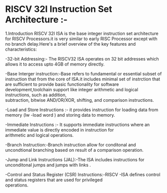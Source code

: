 # RISCV 32I Instruction Set Architecture :-

1.Introduction 
  RISCV 32I ISA is the base integer instruction set architecture for RISCV Processors.it is very similar to early RISC Processor except with 
  no branch delay.Here's a brief overview of the key features and characteristics:

  -32-bit Addressing:- The RISCV32 ISA operates on 32 bit addresses which allows it to access upto 4GB of memory directly.
  
  -Base Interger instruction:-Base refers to fundamental or essential subset of instruction that from the core of ISA.it includes
                              minimal set of instrction that are sufficient to provide basic functionality for software     
                              development,toolchain support like integer arithmetic and logical instructions, such as addition,   
                              subtraction, bitwise AND/OR/XOR, shifting, and comparison instructions.

  -Load and Store Instructions :- it provides instruction for loading data from memory (lw -load word ) and storing data to memory.
  
  -Immediate Instructions :- It supports immediate instructions where an immediate value is directly encoded in instruction for       
                             arithmetic and logical operations.

  -Branch Instruction:-Branch instruction allow for conditonal and uncondtional branching based on result of a comparison operation.
  
  -Jump and Link Instructions (JAL):-The ISA includes instructions for unconditonal jumps and jumps with links .
  
  -Control and Status Register (CSR) Instructions:-RISCV -ISA defines control and status registers that are used for privileged     
                                                   operations.
  
                              
